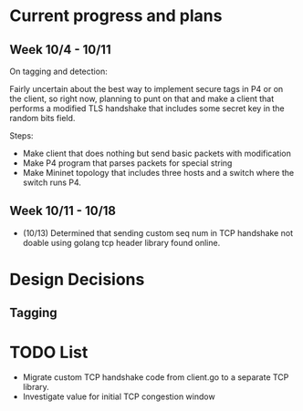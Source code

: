 Current progress and plans
===========================


Week 10/4 - 10/11
-----------------

On tagging and detection:

Fairly uncertain about the best way to implement secure tags in P4 or on the
client, so right now, planning to punt on that and make a client that performs
a modified TLS handshake that includes some secret key in the random bits
field.

Steps:
* Make client that does nothing but send basic packets with modification
* Make P4 program that parses packets for special string
* Make Mininet topology that includes three hosts and a switch where the switch runs P4.


Week 10/11 - 10/18
------------------

* (10/13) Determined that sending custom seq num in TCP handshake not doable
using golang tcp header library found online. 


Design Decisions
================


Tagging
-------



TODO List
=========
* Migrate custom TCP handshake code from client.go to a separate TCP library.
* Investigate value for initial TCP congestion window
